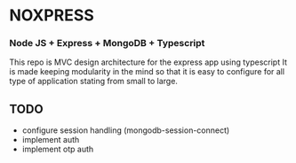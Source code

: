 # NOXPRESS

### Node JS + Express + MongoDB + Typescript

This repo is MVC design architecture for the express app using typescript It is made keeping modularity in the mind so that it is easy to configure for all type of application stating from small to large.

## TODO
- configure session handling (mongodb-session-connect)
- implement auth
- implement otp auth
 
